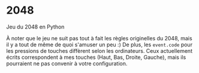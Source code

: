 # 2048
Jeu du 2048 en Python

À noter que le jeu ne suit pas tout à fait les règles originelles du 2048, mais il y a tout de même de quoi s'amuser un peu :)
De plus, les `event.code` pour les pressions de touches diffèrent selon les ordinateurs. Ceux actuellement écrits correspondent à mes touches (Haut, Bas, Droite, Gauche), mais ils pourraient ne pas convenir à votre configuration.
